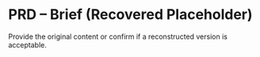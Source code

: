 # PRD – Brief (Recovered Placeholder)

Provide the original content or confirm if a reconstructed version is acceptable.
